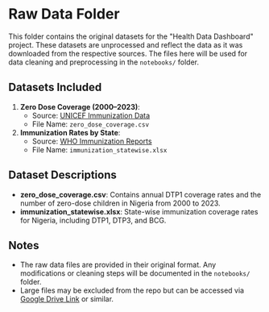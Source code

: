 # Raw Data Folder

This folder contains the original datasets for the "Health Data Dashboard" project. These datasets are unprocessed and reflect the data as it was downloaded from the respective sources. The files here will be used for data cleaning and preprocessing in the `notebooks/` folder.

## Datasets Included
1. **Zero Dose Coverage (2000–2023)**:
   - Source: [UNICEF Immunization Data](https://data.unicef.org/topic/child-health/immunization/)
   - File Name: `zero_dose_coverage.csv`
2. **Immunization Rates by State**:
   - Source: [WHO Immunization Reports](https://www.who.int/data/gho)
   - File Name: `immunization_statewise.xlsx`

## Dataset Descriptions
- **zero_dose_coverage.csv**: Contains annual DTP1 coverage rates and the number of zero-dose children in Nigeria from 2000 to 2023.
- **immunization_statewise.xlsx**: State-wise immunization coverage rates for Nigeria, including DTP1, DTP3, and BCG.

## Notes
- The raw data files are provided in their original format. Any modifications or cleaning steps will be documented in the `notebooks/` folder.
- Large files may be excluded from the repo but can be accessed via [Google Drive Link](#) or similar.
